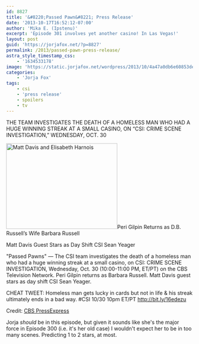 ```yaml
---
id: 8827
title: '&#8220;Passed Pawn&#8221; Press Release'
date: '2013-10-17T16:52:12-07:00'
author: 'Mika E. (Ipstenu)'
excerpt: 'Episode 301 involves yet another casino! In Las Vegas!'
layout: post
guid: 'https://jorjafox.net/?p=8827'
permalink: /2013/passed-pawn-press-release/
astra_style_timestamp_css:
    - '1634533178'
image: 'https://static.jorjafox.net/wordpress/2013/10/4a47a0db6e60853dedfcfdf08a5ca2492.png'
categories:
    - 'Jorja Fox'
tags:
    - csi
    - 'press release'
    - spoilers
    - tv
---
```


THE TEAM INVESTIGATES THE DEATH OF A HOMELESS MAN WHO HAD A HUGE WINNING STREAK AT A SMALL CASINO, ON “CSI: CRIME SCENE INVESTIGATION,” WEDNESDAY, OCT. 30

<img class="alignright size-medium wp-image-8828" alt="Matt Davis and Elisabeth Harnois" src="//static.jorjafox.net/wordpress/2013/10/4a47a0db6e60853dedfcfdf08a5ca2492.png" width="300" height="231" />Peri Gilpin Returns as D.B. Russell’s Wife Barbara Russell

Matt Davis Guest Stars as Day Shift CSI Sean Yeager

"Passed Pawns" — The CSI team investigates the death of a homeless man who had a huge winning streak at a small casino, on CSI: CRIME SCENE INVESTIGATION, Wednesday, Oct. 30 (10:00-11:00 PM, ET/PT) on the CBS Television Network. Peri Gilpin returns as Barbara Russell. Matt Davis guest stars as day shift CSI Sean Yeager.

CHEAT TWEET: Homeless man gets lucky in cards but not in life &amp; his streak ultimately ends in a bad way. #CSI 10/30 10pm ET/PT http://bit.ly/16edezu

Credit: <a href="http://www.cbspressexpress.com/cbs-entertainment/releases/view?id=37011">CBS PressExpress</a>

Jorja <em>should</em> be in this episode, but given it sounds like she's the major force in Episode 300 (i.e. it's her old case) I wouldn't expect her to be in too many scenes. Predicting 1 to 2 stars, at most.